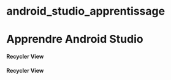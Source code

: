 # android_studio_apprentissage
<h1>Apprendre Android Studio</h1>
<h4>Recycler View</h4>
<h4>Recycler View</h4>
